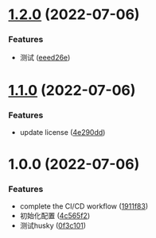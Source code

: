# [1.2.0](https://github.com/jiapeiyang/frontend-engineer-demo/compare/v1.1.0...v1.2.0) (2022-07-06)


### Features

* 测试 ([eeed26e](https://github.com/jiapeiyang/frontend-engineer-demo/commit/eeed26e3caec67de6c641b662f1773de9b2bd2c1))

# [1.1.0](https://github.com/jiapeiyang/frontend-engineer-demo/compare/v1.0.0...v1.1.0) (2022-07-06)


### Features

* update license ([4e290dd](https://github.com/jiapeiyang/frontend-engineer-demo/commit/4e290dda6e91580082d8939616262cce69a60046))

# 1.0.0 (2022-07-06)


### Features

* complete the CI/CD workflow ([1911f83](https://github.com/jiapeiyang/frontend-engineer-demo/commit/1911f836156e3bfe475d74f53f371e84f3f9cb8a))
* 初始化配置 ([4c565f2](https://github.com/jiapeiyang/frontend-engineer-demo/commit/4c565f2efc283e565f59b68bca08b072400d222d))
* 测试husky ([0f3c101](https://github.com/jiapeiyang/frontend-engineer-demo/commit/0f3c10193d29c5dfd92c25d14d58d0173dd1eb2a))
